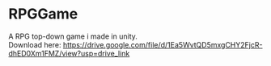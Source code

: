 # RPGGame
A RPG top-down game i made in unity.<br>
Download here: https://drive.google.com/file/d/1Ea5WvtQD5mxgCHY2FjcR-dhED0Xm1FMZ/view?usp=drive_link

